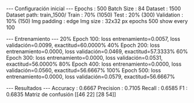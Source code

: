 --- Configuración inicial ---
Epochs      : 500
Batch Size  : 84
Dataset     : 1500
Dataset path: train_1500/
Train       : 70% (1050)
Test        : 20% (300)
Validation  : 10% (150)
Img padding : edge
Img size    : 32x32 px
epochs  500
show every  100

--- Entrenamiento ---
20% Epoch 100: loss entrenamiento=0.0057, loss validación=0.0099, exactitud=60.0000%
40% Epoch 200: loss entrenamiento=0.0000, loss validación=0.0469, exactitud=57.3333%
60% Epoch 300: loss entrenamiento=0.0000, loss validación=0.0531, exactitud=56.0000%
80% Epoch 400: loss entrenamiento=0.0000, loss validación=0.0560, exactitud=56.6667%
100% Epoch 500: loss entrenamiento=0.0000, loss validación=0.0579, exactitud=56.6667%

--- Resultados ---
Accuracy  : 0.6667
Precision : 0.7105
Recall    : 0.6585
F1        : 0.6835
Matriz de confusión
 [[46 22]
 [28 54]]
